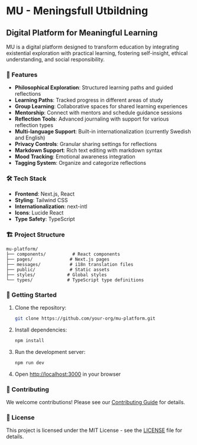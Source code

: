 # MU - Meningsfull Utbildning
## Digital Platform for Meaningful Learning

MU is a digital platform designed to transform education by integrating existential exploration with practical learning, fostering self-insight, ethical understanding, and social responsibility.

### 🚀 Features

- **Philosophical Exploration**: Structured learning paths and guided reflections
- **Learning Paths**: Tracked progress in different areas of study
- **Group Learning**: Collaborative spaces for shared learning experiences
- **Mentorship**: Connect with mentors and schedule guidance sessions
- **Reflection Tools**: Advanced journaling with support for various reflection types
- **Multi-language Support**: Built-in internationalization (currently Swedish and English)
- **Privacy Controls**: Granular sharing settings for reflections
- **Markdown Support**: Rich text editing with markdown syntax
- **Mood Tracking**: Emotional awareness integration
- **Tagging System**: Organize and categorize reflections

### 🛠️ Tech Stack

- **Frontend**: Next.js, React
- **Styling**: Tailwind CSS
- **Internationalization**: next-intl
- **Icons**: Lucide React
- **Type Safety**: TypeScript

### 🏗️ Project Structure

```
mu-platform/
├── components/          # React components
├── pages/              # Next.js pages
├── messages/           # i18n translation files
├── public/             # Static assets
├── styles/            # Global styles
└── types/             # TypeScript type definitions
```

### 🚦 Getting Started

1. Clone the repository:
   ```bash
   git clone https://github.com/your-org/mu-platform.git
   ```

2. Install dependencies:
   ```bash
   npm install
   ```

3. Run the development server:
   ```bash
   npm run dev
   ```

4. Open [http://localhost:3000](http://localhost:3000) in your browser

### 🤝 Contributing

We welcome contributions! Please see our [Contributing Guide](CONTRIBUTING.md) for details.

### 📝 License

This project is licensed under the MIT License - see the [LICENSE](LICENSE) file for details.

